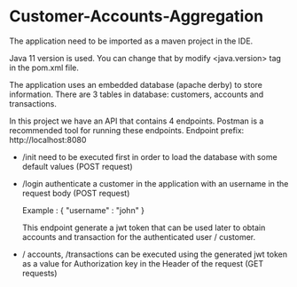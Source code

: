 # Customer-Accounts-Aggregation

The application need to be imported as a maven project in the IDE.

Java 11 version is used. You can change that by modify <java.version> tag in the pom.xml file.

The application uses an embedded database (apache derby) to store information.
There are 3 tables in database:  customers, accounts and transactions.

In this project we have an API that contains 4 endpoints.
Postman is a recommended tool for running these endpoints. 
Endpoint prefix: http://localhost:8080

- /init need to be executed first in order to load the database with some default values (POST request)

- /login authenticate a customer in the application with an username in the request body (POST request)
 
   Example :
   {
      "username" : "john"
   }
 
   This endpoint generate a jwt token that can be used later to obtain accounts and transaction for the authenticated user / customer.

- / accounts, /transactions can be executed using the generated jwt token as a value for Authorization key in the Header of the request (GET requests)
